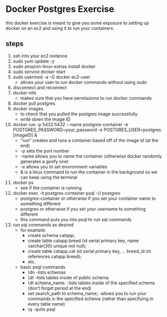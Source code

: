 # Docker Postgres Exercise
this docker exercise is meant to give you some exposure to setting up docker on an ec2 and using it to run your containers.
## steps
1. ssh into your ec2 instance.
2. sudo yum update -y
3. sudo amazon-linux-extras install docker
4. sudo service docker start
5. sudo usermod -a -G docker ec2-user
    - allows your user to run docker commands without using sudo
6. disconnect and reconnect
7. docker info
    - makes sure that you have permissions to run docker commands
8. docker pull postgres
9. docker images
    - to check that you pulled the postgres image successfully
    - write down the image ID
10. docker run -p 5432:5432 --name postgres-container -e POSTGRES_PASSWORD=your_password -e POSTGRES_USER=postgres [imageID] &
    - "run" creates and runs a container based off of the image id (at the end)
    - -p sets the port number
    - -name allows you to name the container (otherwise docker randomly generates a goofy one)
    - -e allows you to set environment variables
    - & is a linux command to run the container in the background so we can keep using the terminal
11. docker ps
    - see if the container is running
12. docker exec -it postgres-container psql -U postgres
    - postgres-container or otherwise if you set your container name to something different
    - postgres or otherwise if you set your username to something different
    - this command puts you into psql to run sql commands
13. run sql commands as desired
    - for example:
        - create schema catapp;
        - create table catapp.breed (id serial primary key, name varchar(30) unique not null);
        - create table catapp.cat (id serial primary key, ... breed_id int references catapp.breed);
        - etc.
    - basic psql commands
        - \dn -lists schemas
        - \dt -lists tables inside of public schema
        - \dt schema_name. -lists tables inside of the specified schema (don't forget period at the end)
        - set search_path to schema_name; -allows you to run your commands in the specified schema (rather than specifying in every table name)
        - \q -quits psql
